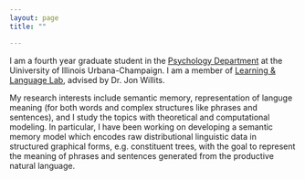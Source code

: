 ```yaml
---
layout: page
title: ""

---
```


I am a fourth year graduate student in the [Psychology Department](https://psychology.illinois.edu/) at the Uiniversity of Illinois Urbana-Champaign. I am a member of [Learning & Language Lab](http://learninglanguagelab.org/), advised by Dr. Jon Willits.

My research interests include semantic memory, representation of languge meaning (for both words and complex structures like phrases and sentences), and I study the topics with theoretical and computational modeling. In particular, I have been working on developing a semantic memory model which encodes raw distributional linguistic data in structured graphical forms, e.g. constituent trees, with the goal to represent the meaning of phrases and sentences generated from the productive natural language.
